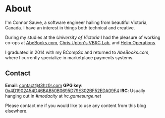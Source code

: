 # About
I'm Connor Sauve, a software engineer hailing from beautiful Victoria, Canada. I have an interest in things both technical and creative.

During my studies at the _University of Victoria_ I had the pleasure of working co-ops at [AbeBooks.com](http://www.abebooks.com/), [Chris Upton's VBRC Lab](http://athena.bioc.uvic.ca/), and [Helm Operations](http://www.helmoperations.com/).

I graduated in 2014 with my BCompSc and returned to *AbeBooks.com*, where I currently specialize in marketplace payments systems.

## Contact
**Email**: [contact@t3hz0r.com](mailto:contact@t3hz0r.com)
**GPG key**: [0x4D1902454D46BAB50B0695D79E302BF52EDA09F4](csauve-pubkey.txt)
**IRC**: Usually hanging out in _#modacity_ at _irc.gamesurge.net_

Please contact me if you would like to use any content from this blog elsewhere.